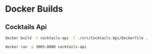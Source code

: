 # Docker Builds

## Cocktails Api
``` bash
docker build -t cocktails-api -f ./src/Cocktails.Api/Dockerfile .

docker run -p 3005:8080 cocktails-api
```
